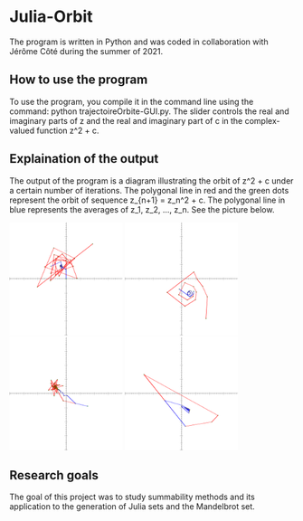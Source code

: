 # Julia-Orbit
The program is written in Python and was coded in collaboration with Jérôme Côté during the summer of 2021.

## How to use the program
To use the program, you compile it in the command line using the command: python trajectoireOrbite-GUI.py. The slider controls the real and imaginary parts of z and the real and imaginary part of c in the complex-valued function z^2 + c.

## Explaination of the output
The output of the program is a diagram illustrating the orbit of z^2 + c under a certain number of iterations. The polygonal line in red and the green dots represent the orbit of sequence z_{n+1} = z_n^2 + c. The polygonal line in blue represents the averages of z_1, z_2, ..., z_n. See the picture below.

[<img src="TrajectoireOrbiteVSCesaro-zRe0.0zIm0.02021-05-30_22-58-26.png" width="200"/>](TrajectoireOrbiteVSCesaro-zRe0.0zIm0.02021-05-30_22-58-26.png)
[<img src="TrajectoireOrbiteVSCesaro-zRe0.4286zIm-0.44562021-05-30_23-23-06.png" width="200"/>](TrajectoireOrbiteVSCesaro-zRe0.4286zIm-0.44562021-05-30_23-23-06.png)
[<img src="TrajectoireOrbiteVSCesaro-zRe0.7619zIm-0.4456_cRe-0.4762CIm0.4249_2021-05-30_23-06-15.png" width="200"/>](TrajectoireOrbiteVSCesaro-zRe0.7619zIm-0.4456_cRe-0.4762CIm0.4249_2021-05-30_23-06-15.png)
[<img src="TrajectoireOrbiteVSCesaro2024-01-08_17-01-11.png" width="200"/>](TrajectoireOrbiteVSCesaro2024-01-08_17-01-11.png)

## Research goals
The goal of this project was to study summability methods and its application to the generation of Julia sets and the Mandelbrot set.


